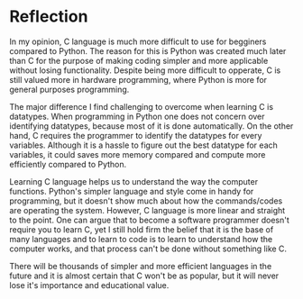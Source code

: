 # Reflection

In my opinion, C language is much more difficult to use for begginers compared to Python. The reason for this is Python was created much later than C for the purpose of making coding simpler and more applicable without losing functionality. Despite being more difficult to opperate, C is still valued more in hardware programming, where Python is more for general purposes programming.

The major difference I find challenging to overcome when learning C is datatypes. When programming in Python one does not concern over identifying datatypes, because most of it is done automatically. On the other hand, C requires the programmer to identify the datatypes for every variables. Although it is a hassle to figure out the best datatype for each variables, it could saves more memory compared and compute more efficiently compared to Python.

Learning C language helps us to understand the way the computer functions. Python's simpler language and style come in handy for programming, but it doesn't show much about how the commands/codes are operating the system. However, C language is more linear and straight to the point. One can argue that to become a software programmer doesn't require you to learn C, yet I still hold firm the belief that it is the base of many languages and to learn to code is to learn to understand how the computer works, and that process can't be done without something like C.

There will be thousands of simpler and more efficient languages in the future and it is almost certain that C won't be as popular, but it will never lose it's importance and educational value.
